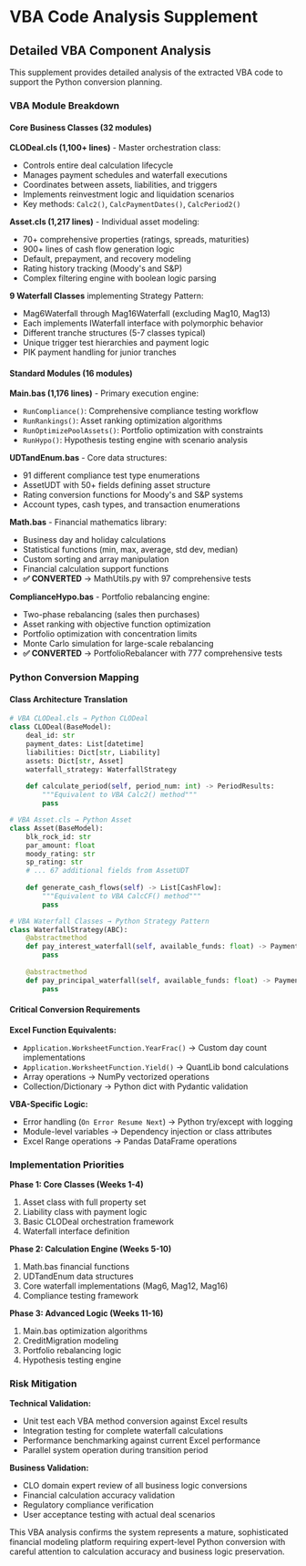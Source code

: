 # VBA Code Analysis Supplement

## Detailed VBA Component Analysis

This supplement provides detailed analysis of the extracted VBA code to support the Python conversion planning.

### VBA Module Breakdown

#### Core Business Classes (32 modules)

**CLODeal.cls (1,100+ lines)** - Master orchestration class:
- Controls entire deal calculation lifecycle
- Manages payment schedules and waterfall executions  
- Coordinates between assets, liabilities, and triggers
- Implements reinvestment logic and liquidation scenarios
- Key methods: `Calc2()`, `CalcPaymentDates()`, `CalcPeriod2()`

**Asset.cls (1,217 lines)** - Individual asset modeling:
- 70+ comprehensive properties (ratings, spreads, maturities)
- 900+ lines of cash flow generation logic
- Default, prepayment, and recovery modeling
- Rating history tracking (Moody's and S&P)
- Complex filtering engine with boolean logic parsing

**9 Waterfall Classes** implementing Strategy Pattern:
- Mag6Waterfall through Mag16Waterfall (excluding Mag10, Mag13)
- Each implements IWaterfall interface with polymorphic behavior
- Different tranche structures (5-7 classes typical)
- Unique trigger test hierarchies and payment logic
- PIK payment handling for junior tranches

#### Standard Modules (16 modules)

**Main.bas (1,176 lines)** - Primary execution engine:
- `RunCompliance()`: Comprehensive compliance testing workflow
- `RunRankings()`: Asset ranking optimization algorithms
- `RunOptimizePoolAssets()`: Portfolio optimization with constraints
- `RunHypo()`: Hypothesis testing engine with scenario analysis

**UDTandEnum.bas** - Core data structures:
- 91 different compliance test type enumerations
- AssetUDT with 50+ fields defining asset structure
- Rating conversion functions for Moody's and S&P systems
- Account types, cash types, and transaction enumerations

**Math.bas** - Financial mathematics library:
- Business day and holiday calculations
- Statistical functions (min, max, average, std dev, median)
- Custom sorting and array manipulation
- Financial calculation support functions
- **✅ CONVERTED** → MathUtils.py with 97 comprehensive tests

**ComplianceHypo.bas** - Portfolio rebalancing engine:
- Two-phase rebalancing (sales then purchases)
- Asset ranking with objective function optimization
- Portfolio optimization with concentration limits
- Monte Carlo simulation for large-scale rebalancing
- **✅ CONVERTED** → PortfolioRebalancer with 777 comprehensive tests

### Python Conversion Mapping

#### Class Architecture Translation

```python
# VBA CLODeal.cls → Python CLODeal
class CLODeal(BaseModel):
    deal_id: str
    payment_dates: List[datetime]
    liabilities: Dict[str, Liability]
    assets: Dict[str, Asset]
    waterfall_strategy: WaterfallStrategy
    
    def calculate_period(self, period_num: int) -> PeriodResults:
        """Equivalent to VBA Calc2() method"""
        pass

# VBA Asset.cls → Python Asset  
class Asset(BaseModel):
    blk_rock_id: str
    par_amount: float
    moody_rating: str
    sp_rating: str
    # ... 67 additional fields from AssetUDT
    
    def generate_cash_flows(self) -> List[CashFlow]:
        """Equivalent to VBA CalcCF() method"""
        pass

# VBA Waterfall Classes → Python Strategy Pattern
class WaterfallStrategy(ABC):
    @abstractmethod
    def pay_interest_waterfall(self, available_funds: float) -> PaymentResult:
        pass
    
    @abstractmethod
    def pay_principal_waterfall(self, available_funds: float) -> PaymentResult:
        pass
```

#### Critical Conversion Requirements

**Excel Function Equivalents:**
- `Application.WorksheetFunction.YearFrac()` → Custom day count implementations
- `Application.WorksheetFunction.Yield()` → QuantLib bond calculations
- Array operations → NumPy vectorized operations
- Collection/Dictionary → Python dict with Pydantic validation

**VBA-Specific Logic:**
- Error handling (`On Error Resume Next`) → Python try/except with logging
- Module-level variables → Dependency injection or class attributes
- Excel Range operations → Pandas DataFrame operations

### Implementation Priorities

**Phase 1: Core Classes (Weeks 1-4)**
1. Asset class with full property set
2. Liability class with payment logic
3. Basic CLODeal orchestration framework
4. Waterfall interface definition

**Phase 2: Calculation Engine (Weeks 5-10)**  
1. Math.bas financial functions
2. UDTandEnum data structures
3. Core waterfall implementations (Mag6, Mag12, Mag16)
4. Compliance testing framework

**Phase 3: Advanced Logic (Weeks 11-16)**
1. Main.bas optimization algorithms
2. CreditMigration modeling
3. Portfolio rebalancing logic
4. Hypothesis testing engine

### Risk Mitigation

**Technical Validation:**
- Unit test each VBA method conversion against Excel results
- Integration testing for complete waterfall calculations
- Performance benchmarking against current Excel performance
- Parallel system operation during transition period

**Business Validation:**  
- CLO domain expert review of all business logic conversions
- Financial calculation accuracy validation
- Regulatory compliance verification
- User acceptance testing with actual deal scenarios

This VBA analysis confirms the system represents a mature, sophisticated financial modeling platform requiring expert-level Python conversion with careful attention to calculation accuracy and business logic preservation.